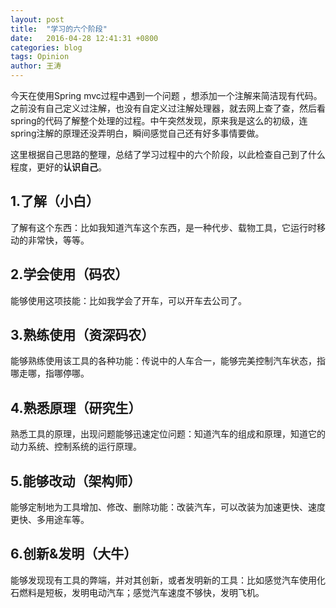 ```yaml
---
layout: post
title:  "学习的六个阶段"
date:   2016-04-28 12:41:31 +0800
categories: blog
tags: Opinion
author: 王涛
---
```


今天在使用Spring mvc过程中遇到一个问题 ，想添加一个注解来简洁现有代码。之前没有自己定义过注解，也没有自定义过注解处理器，就去网上查了查，然后看spring的代码了解整个处理的过程。中午突然发现，原来我是这么的初级，连spring注解的原理还没弄明白，瞬间感觉自己还有好多事情要做。

这里根据自己思路的整理，总结了学习过程中的六个阶段，以此检查自己到了什么程度，更好的**认识自己**。

## 1.了解（小白）

了解有这个东西：比如我知道汽车这个东西，是一种代步、载物工具，它运行时移动的非常快，等等。

## 2.学会使用（码农）

能够使用这项技能：比如我学会了开车，可以开车去公司了。

## 3.熟练使用（资深码农）

能够熟练使用该工具的各种功能：传说中的人车合一，能够完美控制汽车状态，指哪走哪，指哪停哪。

## 4.熟悉原理（研究生）

熟悉工具的原理，出现问题能够迅速定位问题：知道汽车的组成和原理，知道它的动力系统、控制系统的运行原理。

## 5.能够改动（架构师）

能够定制地为工具增加、修改、删除功能：改装汽车，可以改装为加速更快、速度更快、多用途车等。

## 6.创新&发明（大牛）

能够发现现有工具的弊端，并对其创新，或者发明新的工具：比如感觉汽车使用化石燃料是短板，发明电动汽车；感觉汽车速度不够快，发明飞机。

